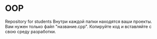 # OOP
Repository for students
Внутри каждой папки находятся ваши проекты. Вам нужен только файл "название.cpp". Копируйте код и вставляйте с свою среду разработки.
